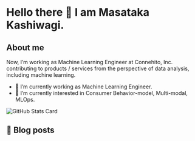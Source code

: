 # Hello there 👋 I am Masataka Kashiwagi.
## About me
Now, I’m working as Machine Learning Engineer at Connehito, Inc.  
contributing to products / services from the perspective of data analysis, including machine learning.

- 🔭 I’m currently working as Machine Learning Engineer.
- 🌱 I’m currently interested in Consumer Behavior-model, Multi-modal, MLOps.

![GitHub Stats Card](https://github-readme-stats.vercel.app/api?username=masatakashiwagi&show_icons=true&count_private=true&theme=flag-india)

## 📝 Blog posts
